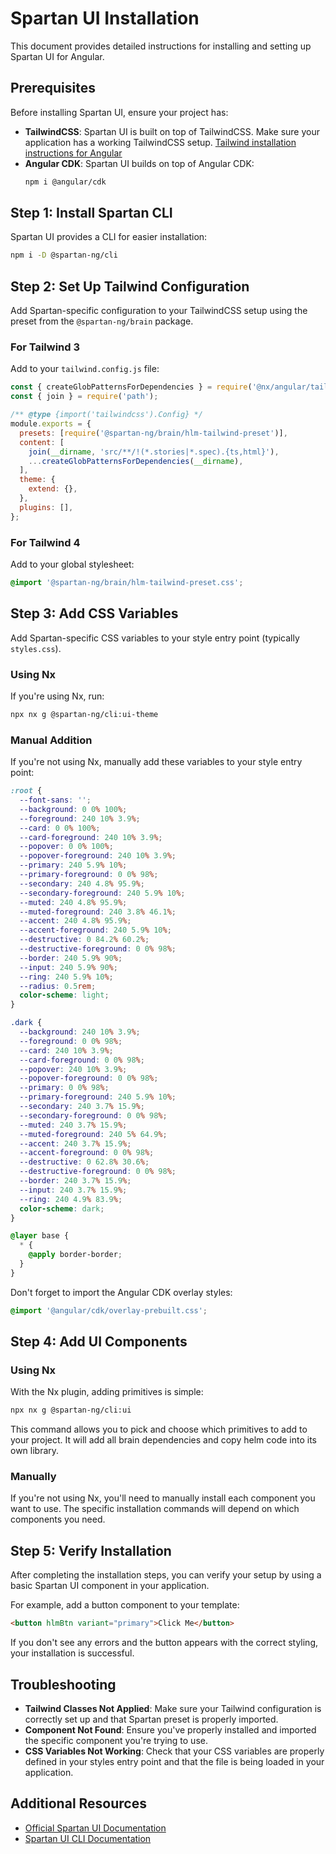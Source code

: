 # Spartan UI Installation

This document provides detailed instructions for installing and setting up Spartan UI for Angular.

## Prerequisites

Before installing Spartan UI, ensure your project has:

- **TailwindCSS**: Spartan UI is built on top of TailwindCSS. Make sure your application has a working TailwindCSS setup. [Tailwind installation instructions for Angular](https://tailwindcss.com/docs/installation/framework-guides/angular)
- **Angular CDK**: Spartan UI builds on top of Angular CDK: 
  ```bash
  npm i @angular/cdk
  ```

## Step 1: Install Spartan CLI

Spartan UI provides a CLI for easier installation:

```bash
npm i -D @spartan-ng/cli
```

## Step 2: Set Up Tailwind Configuration

Add Spartan-specific configuration to your TailwindCSS setup using the preset from the `@spartan-ng/brain` package.

### For Tailwind 3

Add to your `tailwind.config.js` file:

```javascript
const { createGlobPatternsForDependencies } = require('@nx/angular/tailwind');
const { join } = require('path');

/** @type {import('tailwindcss').Config} */
module.exports = {
  presets: [require('@spartan-ng/brain/hlm-tailwind-preset')],
  content: [
    join(__dirname, 'src/**/!(*.stories|*.spec).{ts,html}'),
    ...createGlobPatternsForDependencies(__dirname),
  ],
  theme: {
    extend: {},
  },
  plugins: [],
};
```

### For Tailwind 4

Add to your global stylesheet:

```css
@import '@spartan-ng/brain/hlm-tailwind-preset.css';
```

## Step 3: Add CSS Variables

Add Spartan-specific CSS variables to your style entry point (typically `styles.css`).

### Using Nx

If you're using Nx, run:

```bash
npx nx g @spartan-ng/cli:ui-theme
```

### Manual Addition

If you're not using Nx, manually add these variables to your style entry point:

```css
:root {
  --font-sans: '';
  --background: 0 0% 100%;
  --foreground: 240 10% 3.9%;
  --card: 0 0% 100%;
  --card-foreground: 240 10% 3.9%;
  --popover: 0 0% 100%;
  --popover-foreground: 240 10% 3.9%;
  --primary: 240 5.9% 10%;
  --primary-foreground: 0 0% 98%;
  --secondary: 240 4.8% 95.9%;
  --secondary-foreground: 240 5.9% 10%;
  --muted: 240 4.8% 95.9%;
  --muted-foreground: 240 3.8% 46.1%;
  --accent: 240 4.8% 95.9%;
  --accent-foreground: 240 5.9% 10%;
  --destructive: 0 84.2% 60.2%;
  --destructive-foreground: 0 0% 98%;
  --border: 240 5.9% 90%;
  --input: 240 5.9% 90%;
  --ring: 240 5.9% 10%;
  --radius: 0.5rem;
  color-scheme: light;
}

.dark {
  --background: 240 10% 3.9%;
  --foreground: 0 0% 98%;
  --card: 240 10% 3.9%;
  --card-foreground: 0 0% 98%;
  --popover: 240 10% 3.9%;
  --popover-foreground: 0 0% 98%;
  --primary: 0 0% 98%;
  --primary-foreground: 240 5.9% 10%;
  --secondary: 240 3.7% 15.9%;
  --secondary-foreground: 0 0% 98%;
  --muted: 240 3.7% 15.9%;
  --muted-foreground: 240 5% 64.9%;
  --accent: 240 3.7% 15.9%;
  --accent-foreground: 0 0% 98%;
  --destructive: 0 62.8% 30.6%;
  --destructive-foreground: 0 0% 98%;
  --border: 240 3.7% 15.9%;
  --input: 240 3.7% 15.9%;
  --ring: 240 4.9% 83.9%;
  color-scheme: dark;
}

@layer base {
  * {
    @apply border-border;
  }
}
```

Don't forget to import the Angular CDK overlay styles:

```css
@import '@angular/cdk/overlay-prebuilt.css';
```

## Step 4: Add UI Components

### Using Nx

With the Nx plugin, adding primitives is simple:

```bash
npx nx g @spartan-ng/cli:ui
```

This command allows you to pick and choose which primitives to add to your project. It will add all brain dependencies and copy helm code into its own library.

### Manually

If you're not using Nx, you'll need to manually install each component you want to use. The specific installation commands will depend on which components you need.

## Step 5: Verify Installation

After completing the installation steps, you can verify your setup by using a basic Spartan UI component in your application.

For example, add a button component to your template:

```html
<button hlmBtn variant="primary">Click Me</button>
```

If you don't see any errors and the button appears with the correct styling, your installation is successful.

## Troubleshooting

- **Tailwind Classes Not Applied**: Make sure your Tailwind configuration is correctly set up and that Spartan preset is properly imported.
- **Component Not Found**: Ensure you've properly installed and imported the specific component you're trying to use.
- **CSS Variables Not Working**: Check that your CSS variables are properly defined in your styles entry point and that the file is being loaded in your application.

## Additional Resources

- [Official Spartan UI Documentation](https://www.spartan.ng/documentation/installation)
- [Spartan UI CLI Documentation](https://www.spartan.ng/documentation/cli)